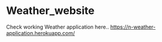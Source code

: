 # Weather_website
Check working Weather application here..
https://n-weather-application.herokuapp.com/

